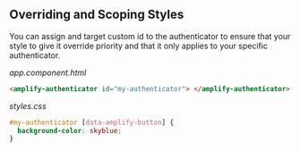 ## Overriding and Scoping Styles

You can assign and target custom id to the authenticator to ensure that your style to give it override priority and that it only applies to your specific authenticator.

_app.component.html_

```html
<amplify-authenticator id="my-authenticator"> </amplify-authenticator>
```

_styles.css_

```css
#my-authenticator [data-amplify-button] {
  background-color: skyblue;
}
```
